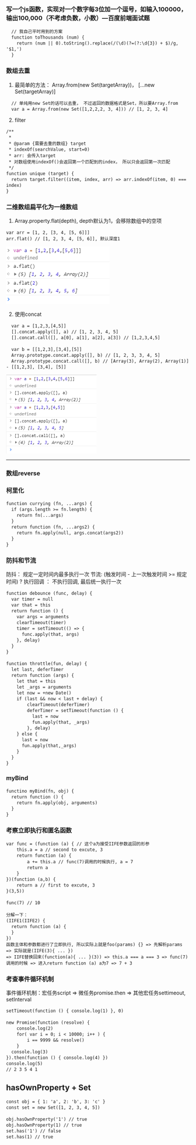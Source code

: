 ### 写一个js函数，实现对一个数字每3位加一个逗号，如输入100000， 输出100,000（不考虑负数，小数）—百度前端面试题
```
  // 我自己平时用到的方案
  function toThousands (num) {
    return (num || 0).toString().replace(/(\d)(?=(?:\d{3}) + $)/g, '$1,')
  }
```

### 数组去重
1. 最简单的方法： Array.from(new Set(targetArray))， [...new Set(targetArray)]
```
  // 单纯用new Set的话可以去重， 不过返回的数据格式是Set，所以要Array.from
  var a = Array.from(new Set([1,2,2,2, 3, 4])) // [1, 2, 3, 4]
```
2. filter
```
/**
 * 
 * @param {需要去重的数组} target
 * indexOf(searchValue, start=0)
 * arr: 会传入target
 * 对数组使用indexOf()会返回第一个匹配到的index， 所以只会返回第一次匹配
 */
function unique (target) {
  return target.filter((item, index, arr) => arr.indexOf(item, 0) === index)
}
```

### 二维数组扁平化为一维数组
1. Array.property.flat(depth), depth默认为1，会移除数组中的空项
```
var arr = [1, 2, [3, 4, [5, 6]]]
arr.flat() // [1, 2, 3, 4, [5, 6]], 默认深度1
```
![flat-demo截图](./img/flat-demo.png)

2. 使用concat
```
  var a = [1,2,3,[4,5]]
  [].concat.apply([], a) // [1, 2, 3, 4, 5]
  [].concat.call([], a[0], a[1], a[2], a[3]) // [1,2,3,4,5]

  var b = [[1,2,3],[3,4],[5]]
  Array.prototype.concat.apply([], b) // [1, 2, 3, 3, 4, 5]
  Array.prototype.concat.call([], b) // [Array(3), Array(2), Array(1)] - [[1,2,3], [3,4], [5]]
```
![flat-concat截图](./img/flatByConcat.png)

---

### 数组reverse


### 柯里化
```
function currying (fn, ...args) {
  if (args.length >= fn.length) {
    return fn(...args)
  }
  return function (fn, ...args2) {
    return fn.apply(null, args.concat(args2))
  }
}
```

### 防抖和节流
防抖： 规定一定时间内最多执行一次
节流: (触发时间 - 上一次触发时间 >= 规定时间) ? 执行回调 ： 不执行回调, 最后统一执行一次
```
function debounce (func, delay) {
  var timer = null
  var that = this
  return function () {
    var args = arguments
    clearTimeout(timer)
    timer = setTimeout(() => {
      func.apply(that, args)
    }, delay)
  }
}

function throttle(fun, delay) {
  let last, deferTimer
  return function (args) {
    let that = this
    let _args = arguments
    let now = +new Date()
    if (last && now < last + delay) {
        clearTimeout(deferTimer)
        deferTimer = setTimeout(function () {
          last = now
          fun.apply(that, _args)
        }, delay)
    } else {
      last = now
      fun.apply(that,_args)
    }
  }
}
```


### myBind
```
functino myBind(fn, obj) {
  return function () {
    return fn.apply(obj, arguments)
  }
}
```


### 考察立即执行和匿名函数
```
var func = (function (a) { // 这个a为接受IIFE参数返回的形参
	this.a = a // second to excute, 3
	return function (a) {
		a += this.a // func(7)调用的时候执行, a = 7
		return a
	}
})(function (a,b) {
	return a // first to excute, 3
}(3,5))

func(7) // 10

分解一下： 
(IIFE1(IIFE2) {
  return function (a) {
  }
})
函数主体和参数都进行了立即执行, 所以实际上就是foo(params) {} => 先解析params => 实际就是(IIFE(3){ ... })
=> IIFE替换回来(function(a){ ... }(3)) => this.a === a === 3 => func(7)调用的时候 => 进入return function (a) a为7 => 7 + 3
```

### 考查事件循环机制
事件循环机制：宏任务script => 微任务promise.then => 其他宏任务settimeout, setInterval
```
setTimeout(function () { console.log(1) }, 0)

new Promise(function (resolve) {
	console.log(2)
	for( var i = 0; i < 10000; i++ ) {
		i == 9999 && resolve()
	}
  console.log(3)
}).then(function () { console.log(4) })
console.log(5)
// 2 3 5 4 1
```

## hasOwnProperty + Set
```
const obj = { 1: 'a', 2: 'b', 3: 'c' }
const set = new Set([1, 2, 3, 4, 5])

obj.hasOwnProperty('1') // true
obj.hasOwnProperty(1) // true
set.has('1') // false
set.has(1) // true
```


